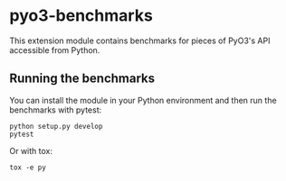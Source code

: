 # pyo3-benchmarks

This extension module contains benchmarks for pieces of PyO3's API accessible from Python.

## Running the benchmarks

You can install the module in your Python environment and then run the benchmarks with pytest:

```shell
python setup.py develop
pytest
```

Or with tox:

```shell
tox -e py
```
